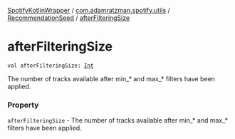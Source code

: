 [SpotifyKotlinWrapper](../../index.md) / [com.adamratzman.spotify.utils](../index.md) / [RecommendationSeed](index.md) / [afterFilteringSize](./after-filtering-size.md)

# afterFilteringSize

`val afterFilteringSize: `[`Int`](https://kotlinlang.org/api/latest/jvm/stdlib/kotlin/-int/index.html)

The number of tracks available after min_* and max_* filters have been applied.

### Property

`afterFilteringSize` - The number of tracks available after min_* and max_* filters have been applied.